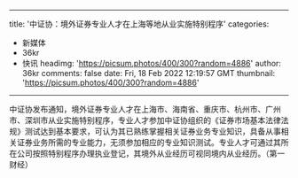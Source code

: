 
---
title: '中证协：境外证券专业人才在上海等地从业实施特别程序'
categories: 
 - 新媒体
 - 36kr
 - 快讯
headimg: 'https://picsum.photos/400/300?random=4886'
author: 36kr
comments: false
date: Fri, 18 Feb 2022 12:19:57 GMT
thumbnail: 'https://picsum.photos/400/300?random=4886'
---

<div>   
中证协发布通知，境外证券专业人才在上海市、海南省、重庆市、杭州市、广州市、深圳市从业实施特别程序，专业人才参加中证协组织的《证券市场基本法律法规》测试达到基本要求，可认为其已熟练掌握相关证券业务专业知识，具备从事相关证券业务所需的专业能力，无须参加相应的专业知识测试。专业人才可通过其所在公司按照特别程序办理执业登记，其境外从业经历可视同境内从业经历。（第一财经）  
</div>
            